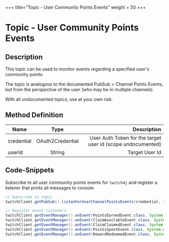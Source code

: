 +++
title="Topic - User Community Points Events"
weight = 50
+++

# Topic - User Community Points Events

## Description

This topic can be used to monitor events regarding a specified user's community points.

The topic is analogous to the documented PubSub > Channel Points Events, but from the perspective of the user (who may be in multiple channels).

With all undocumented topics, use at your own risk.

## Method Definition

| Name          | Type      | Description  |
| ------------- |:---------:| -----------------:|
| credential | OAuth2Credential | User Auth Token for the target user id (scope undocumented) |
| userId | String | Target User Id |

## Code-Snippets

Subscribe to all user community points events for `twitch4j` and register a listener that prints all messages to console

```java
// Subscribe to topic
twitchClient.getPubSub().listenForUserChannelPointsEvents(credential, "149223493");

// Register event listeners
twitchClient.getEventManager().onEvent(PointsEarnedEvent.class, System.out::println);
twitchClient.getEventManager().onEvent(ClaimAvailableEvent.class, System.out::println);
twitchClient.getEventManager().onEvent(ClaimClaimedEvent.class, System.out::println);
twitchClient.getEventManager().onEvent(PointsSpentEvent.class, System.out::println);
twitchClient.getEventManager().onEvent(RewardRedeemedEvent.class, System.out::println);
```
